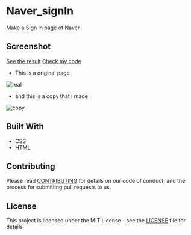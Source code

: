 # Naver_signIn

Make a Sign in page of Naver

## Screenshot

[See the result](https://emily7485.github.io/css-example-NaverSignIn/signin.html)
[Check my code](https://github.com/emily7485/test.github.io/tree/master/01.NaverSignIn)

- This is a original page
  
![real](https://github.com/emily7485/css-example-NaverSignIn/images/real.PNG)

- and this is a copy that i made

![copy](https://github.com/emily7485/css-example-NaverSignIn/images/copy.PNG)


## Built With
- CSS
- HTML


## Contributing

Please read [CONTRIBUTING](https://gist.github.com/emily7485/be9662f632063012c84f394ab0ff423b) for details on our code of conduct, and the process for submitting pull requests to us.


## License

This project is licensed under the MIT License - see the [LICENSE](https://gist.github.com/emily7485/22bbc7aa64f6c8ee33850ad88bafdfcf)  file for details
